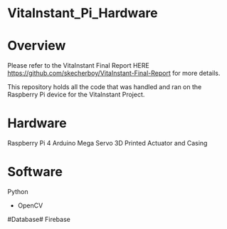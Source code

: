 # VitaInstant_Pi_Hardware
# Overview

Please refer to the VitaInstant Final Report HERE https://github.com/skecherboy/VitaInstant-Final-Report for more details.

This repository holds all the code that was handled and ran on the Raspberry Pi device for the VitaInstant Project. 

# Hardware 
Raspberry Pi 4
Arduino Mega
Servo 
3D Printed Actuator and Casing

# Software
Python
  - OpenCV

#Database#
Firebase
